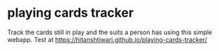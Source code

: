 # playing cards tracker
 Track the cards still in play and the suits a person has using this simple webapp.
 Test at https://hitanshtiwari.github.io/playing-cards-tracker/
